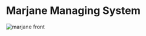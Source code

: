# Marjane Managing System
![marjane front](https://user-images.githubusercontent.com/77494902/151566172-b958354f-5559-419f-b90e-d135c2049d09.gif)

